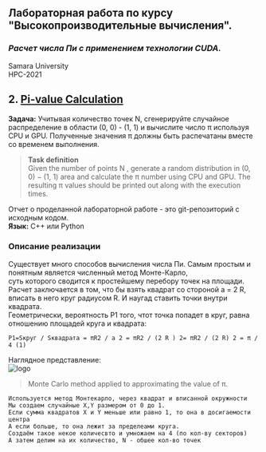 ## Лабораторная работа по курсу "Высокопроизводительные вычисления".<br/>
### *Расчет числа Пи с применением технологии CUDA.* <br/>
Samara University <br/>
HPC-2021

## 2. [Pi-value Calculation](https://github.com/Dark-MonkGI/Laboratory-work/blob/8da7243a5a189b13cc9937f302980dcf433fccf5/1.%20VectorSum/HPC_Vector_GPU_ILia.ipynb)

**Задача:**  Учитывая количество точек N, сгенерируйте случайное распределение в области (0, 0) - (1, 1) и вычислите число π
используя CPU и GPU. Полученные значения π должны быть распечатаны вместе со временем выполнения.<br/>
> **Task definition** <br/>
> Given the number of points N , generate a random distribution in (0, 0) − (1, 1) area and calculate the π number
>using CPU and GPU. The resulting π values should be printed out along with the execution times.<br/>

Отчет о проделанной лабораторной работе - это git-репозиторий с исходным кодом.<br/>
**Язык:**  C++ или Python <br/> 


###  **Описание реализации** 

Существует много способов вычисления числа Пи. Самым простым и понятным является численный метод Монте-Карло,<br/>
суть которого сводится к простейшему перебору точек на площади.<br/>
Расчет заключается в том, что бы взять квадрат со стороной a = 2 R, вписать в него круг радиусом R. И наугад ставить точки внутри квадрата.<br/>
Геометрически, вероятность P1 того, чтот точка попадет в круг, равна отношению площадей круга и квадрата:<br/>

   `P1=Sкруг / Sквадрата = πR2 / a 2 = πR2 / (2 R ) 2= πR2 / (2 R) 2 = π / 4 (1)`

Наглядное представление:<br/>
![logo](https://habrastorage.org/getpro/habr/post_images/011/ef8/989/011ef8989001df204b33142805371d9b.gif)
> Monte Carlo method applied to approximating the value of π.




    Используется метод Монтекарло, через квадрат и вписанной окружности
    Мы создаем случайные X,Y размером от 0 до 1.
    Если сумма квадратов X и Y меньше или равно 1, то она в досигаемости центра
    А если больше, то она лежит за пределеами круга.
    Создаём такое некое количесвто и умножаем на 4 (по кол-ву секторов)
    А затем делим на их количество, N - обшее кол-во точек
    
    
